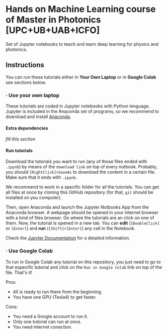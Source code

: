 # Hands on Machine Learning course of Master in Photonics [UPC+UB+UAB+ICFO]

Set of Jupyter notebooks to teach and learn deep learning for physics and photonics.

## Instructions

You can run these tutorials either in **Your Own Laptop** or in **Google Colab** see sections below.

### · Use your own laptop

These tutorials are coded in Jupyter notebooks with Python lenguage. 
Jupyter is included in the Anaconda set of programs, so we recommend to download 
and install [Anaconda](https://www.anaconda.com/products/individual).

#### Extra dependencies

*fill this section*


#### Run tutorials

Download the tutorials you want to run (any of those files ended with `.ipynb`)
by means of the `download link` on top of every notbook.
Probably, you should `[RightClick]+SaveAs` to download the content in a 
certain file. Make sure that it ends with `.ipynb`.

We recommend to work in a specific folder for all the tutorials.
You can get all files at once by cloning this GitHub repository
(for that, `git` should be installed on you computer).

Then, open Anaconda and launch the Jupyter Notbooks App from the Anaconda browser.
A webpage should be opened in your internet browser with a kind of files browser.
Go where the tutorials are an click on one of them. Now, the tutorial is opened 
in a new tab. You can **edit** (`[DoubleClick]` or `[Enter]`) and  **run** (`[Shift]+[Enter]`) 
any cell in the Notebook.

Check the 
[Jupyter Documentation](https://jupyter-notebook.readthedocs.io/en/stable/notebook.html#notebook-user-interface)
for a detailed information.


### · Use Google Colab

To run in Google Colab any tutorial on this repository, 
you just need to go to that especific tutorial and 
click on the `Run in Google Colab` link on top of the file.
That's it!

Pros:
- All is ready to run there from the beginning.
- You have one GPU (Tesla4) to get faster.

Cons: 
- You need a Google account to run it.
- Only one tutorial can run at once.
- You need internet conection.

